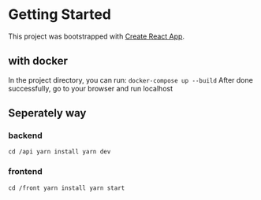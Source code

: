 # Getting Started

This project was bootstrapped with [Create React App](https://github.com/facebook/create-react-app).

## with docker

In the project directory, you can run: `docker-compose up --build`
After done successfully, go to your browser and run localhost

## Seperately way

### backend
`cd /api
yarn install
yarn dev`

### frontend
`cd /front
yarn install
yarn start`

